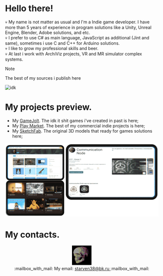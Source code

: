 <!---▒▒▒▒▒▒▒▒▒▒▒▒▒▒▒▒▒▒▒▒▒▒▒▒▒▒▒▒▒▒▒▒▒▒▒▒▒▒▒▒▒▒▒ comment line ▒▒▒▒▒▒▒▒▒▒▒▒▒▒▒▒▒▒▒▒▒▒▒▒▒▒▒▒▒▒▒▒▒▒▒▒▒▒▒▒▒▒▒▒▒▒▒▒▒▒▒▒▒▒▒▒▒▒▒▒▒▒▒▒▒▒▒▒▒▒▒▒▒▒▒▒▒▒▒▒▒▒▒▒▒▒▒▒▒▒▒▒▒▒▒▒▒▒▒▒▒▒▒▒▒▒▒▒▒▒▒▒▒▒▒▒▒▒▒▒▒▒▒▒--->

# Hello there!
💀 My name is not matter as usual and I'm a Indie game developer. I have more than 5 years of experience in program solutions like a Unity, Unreal Engine, Blender, Adobe solutions, and etc. </br>
💀 I prefer to use C# as main language, JavaScript as additional (Jint and same), sometimes i use C and C++ for Arduino solutions. </br>
💀 I like to grow my professional skills and beer. </br>
💀 At last i work with ArchiViz projects, VR and MR simulator complex systems. </br>
> [!NOTE]
> The best of my sources i publish here

![idk](http://github-profile-summary-cards.vercel.app/api/cards/profile-details?username=communicationnode&theme=2077)
<!-- ![](https://github-profile-summary-cards.vercel.app/api/cards/repos-per-language?username=communicationnode&theme=2077) -->

# My projects preview.
<ul align="left">

<li>My <a href="https://gamejolt.com/@CommunicationNode">GameJolt</a>. The idk it shit games i've created in past is here; </br>
<li>My <a href="https://play.google.com/store/apps/dev?id=4806053180322862173">Play Market</a>. The best of my commercial indie projects is here; </br>
<li>My <a href="https://sketchfab.com/Starven38/models">SketchFab</a>. The original 3D models that ready for games solutions here; </br>

</ul> 

![mainpage](images/png/mainpage.png) 

# My contacts.
<div align="center"><img src="images/png/coolskull.png"/></div>

<div align="center">
:mailbox_with_mail: My email: <a href="starven38@bk.ru"> starven38@bk.ru </a> :mailbox_with_mail:
</div>
